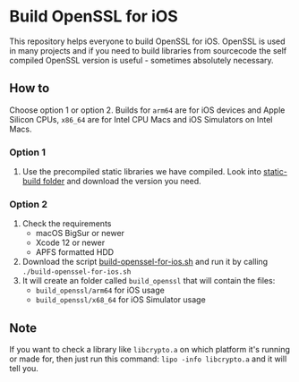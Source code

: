 # Build OpenSSL for iOS
This repository helps everyone to build OpenSSL for iOS. OpenSSL is used in many projects and if you need to build libraries from sourcecode the self compiled OpenSSL version is useful - sometimes absolutely necessary. 

## How to
Choose option 1 or option 2. Builds for `arm64` are for iOS devices and Apple Silicon CPUs, `x86_64` are for Intel CPU Macs and iOS Simulators on Intel Macs. 

### Option 1
1. Use the precompiled static libraries we have compiled. Look into [static-build folder](static-builds) and download the version you need. 

### Option 2
1. Check the requirements
    * macOS BigSur or newer
    * Xcode 12 or newer
    * APFS formatted HDD
1. Download the script [build-openssel-for-ios.sh](build-openssl-for-ios.sh) and run it by calling `./build-openssel-for-ios.sh`
2. It will create an folder called `build_openssl` that will contain the files:
   * `build_openssl/arm64` for iOS usage
   * `build_openssl/x68_64` for iOS Simulator usage

## Note
If you want to check a library like `libcrypto.a` on which platform it's running or made for, then just run this command: 
`lipo -info libcrypto.a` and it will tell you. 

